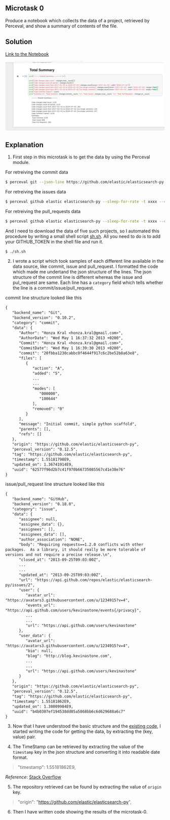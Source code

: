 ## Microtask 0

Produce a notebook which collects the data of a project, retrieved by Perceval, and show a summary of contents of the file.

## Solution

[Link to the Notebook](microtask-0.ipynb)

![mt0](../images/mt0.png)

## Explanation

1. First step in this microtask is to get the data by using the Perceval module.

For retreiving the commit data

```bash
$ perceval git --json-line https://github.com/elastic/elasticsearch-py >> elasticsearch-py.json
```
For retreiving the issues data

```bash
$ perceval github elastic elasticsearch-py --sleep-for-rate -t xxxx --category issue >> elasticsearch-py.json
```
For retreiving the pull_requests data

```bash
$ perceval github elastic elasticsearch-py --sleep-for-rate -t xxxx --category pull_request >> elasticsearch-py.json
```

And I need to download the data of five such projects, so I automated this procedure by writing a small shell script [sh.sh](../sh.sh). All you need to do is to add your GITHUB_TOKEN in the shell file and run it.
```bash
$ ./sh.sh
```
2. I wrote a script which took samples of each different line available in the data source, like commit, issue and pull_request. I formatted the code which made me undertand the json structure of the lines. The json structure of the commit line is different whereas the issue and pul_request are same. Each line has a `category` field which tells whether the line is a commit/issue/pull_request.

commit line structure looked like this
```
{
   "backend_name": "Git",
   "backend_version": "0.10.2",
   "category": "commit",
   "data": {
      "Author": "Honza Kral <honza.kral@gmail.com>",
      "AuthorDate": "Wed May 1 16:37:32 2013 +0200",
      "Commit": "Honza Kral <honza.kral@gmail.com>",
      "CommitDate": "Wed May 1 16:39:30 2013 +0200",
      "commit": "20fbba1230cabbc0f4644f917c6c2be52b8a63e8",
      "files": [
         {
            "action": "A",
            "added": "5",
            ...
            ...
            "modes": [
               "000000",
               "100644"
            ],
            "removed": "0"
         }
      ],
      "message": "Initial commit, simple python scaffold",
      "parents": [],
      "refs": []
   },
   "origin": "https://github.com/elastic/elasticsearch-py",
   "perceval_version": "0.12.5",
   "tag": "https://github.com/elastic/elasticsearch-py",
   "timestamp": 1.55181798E9,
   "updated_on": 1.36741914E9,
   "uuid": "62577f96d2b7c41f970b66735085567cd1e38e76"
}
```
issue/pull_request line structure looked like this
```
{
   "backend_name": "GitHub",
   "backend_version": "0.18.0",
   "category": "issue",
   "data": {
      "assignee": null,
      "assignee_data": {},
      "assignees": [],
      "assignees_data": [],
      "author_association": "NONE",
      "body": "Requiring requests==1.2.0 conflicts with other packages.  As a library, it should really be more tolerable of versions and not require a precise release.\n",
      "closed_at": "2013-09-25T09:03:00Z",
      ...
      ...
      "updated_at": "2013-09-25T09:03:00Z",
      "url": "https://api.github.com/repos/elastic/elasticsearch-py/issues/2",
      "user": {
         "avatar_url": "https://avatars3.githubusercontent.com/u/1234915?v=4",
         "events_url": "https://api.github.com/users/kevinastone/events{/privacy}",
         ...
         ...
         "url": "https://api.github.com/users/kevinastone"
      },
      "user_data": {
         "avatar_url": "https://avatars3.githubusercontent.com/u/1234915?v=4",
         "bio": null,
         "blog": "http://blog.kevinastone.com",
         ...
         ...
         "url": "https://api.github.com/users/kevinastone"
      }
   },
   "origin": "https://github.com/elastic/elasticsearch-py",
   "perceval_version": "0.12.5",
   "tag": "https://github.com/elastic/elasticsearch-py",
   "timestamp": 1.55181862E9,
   "updated_on": 1.38009984E9,
   "uuid": "b4b0307ef194538dd05a5868bb6c6d629688a6c7"
}
```

3. Now that I have understood the basic structure and the [existing code](https://github.com/chaoss/wg-gmd/blob/master/implementations/Code_Changes-Git.ipynb), I started writing the code for getting the data, by extracting the (key, value) pair.

4. The TimeStamp can be retrieved by extracting the value of the `timestamp` key in the json structure and converting it into readable date format.

>   "timestamp": 1.55181862E9,

_Reference_: [Stack Overflow](https://stackoverflow.com/questions/3682748/converting-unix-timestamp-string-to-readable-date)

5. The repository retrieved can be found by extracting the value of `origin`  key.

>    "origin": "https://github.com/elastic/elasticsearch-py",

6. Then I have written code showing the results of the microtask-0.